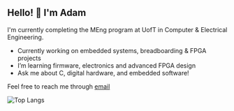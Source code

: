 ## Hello! 👋 I'm Adam

I'm currently completing the MEng program at UofT in Computer & Electrical Engineering.

- Currently working on embedded systems, breadboarding & FPGA projects
- I’m learning firmware, electronics and advanced FPGA design
- Ask me about C, digital hardware, and embedded software!

Feel free to reach me through [email](mailto:adam.pietrea@gmail.com)

![Top Langs](https://github-readme-stats.vercel.app/api/top-langs/?username=pietrea2&layout=compact&langs_count=10)
